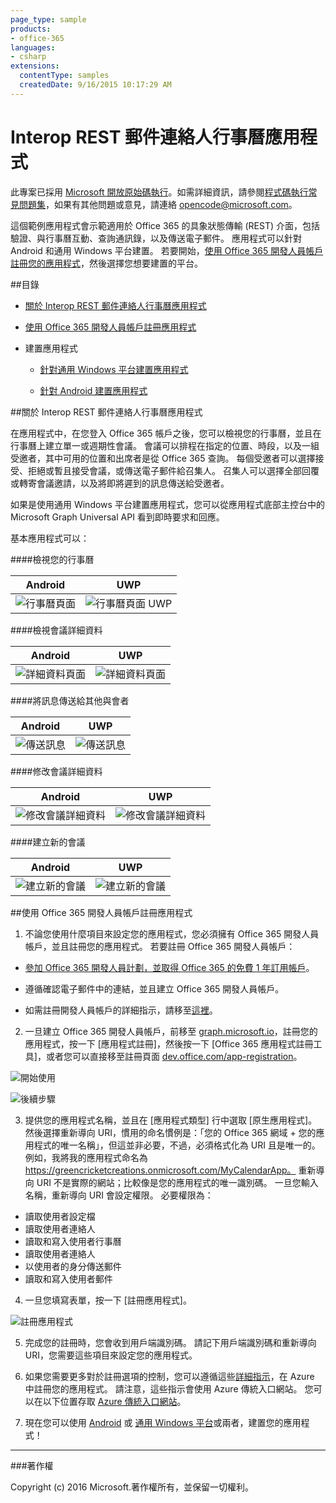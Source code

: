 ```yaml
---
page_type: sample
products:
- office-365
languages:
- csharp
extensions:
  contentType: samples
  createdDate: 9/16/2015 10:17:29 AM
---
```

# Interop REST 郵件連絡人行事曆應用程式

此專案已採用 [Microsoft 開放原始碼執行](https://opensource.microsoft.com/codeofconduct/)。如需詳細資訊，請參閱[程式碼執行常見問題集](https://opensource.microsoft.com/codeofconduct/faq/)，如果有其他問題或意見，請連絡 [opencode@microsoft.com](mailto:opencode@microsoft.com)。

這個範例應用程式會示範適用於 Office 365 的具象狀態傳輸 (REST) 介面，包括驗證、與行事曆互動、查詢通訊錄，以及傳送電子郵件。 應用程式可以針對 Android 和通用 Windows 平台建置。 若要開始，[使用 Office 365 開發人員帳戶註冊您的應用程式](#使用-office-365-開發人員帳戶註冊您的應用程式)，然後選擇您想要建置的平台。 

##目錄

* [關於 Interop REST 郵件連絡人行事曆應用程式](#關於-interop-rest-郵件連絡人行事曆應用程式)

* [使用 Office 365 開發人員帳戶註冊應用程式](#使用-office-365-開發人員帳戶註冊應用程式)

* 建置應用程式

  * [針對通用 Windows 平台建置應用程式](/UWP)
  
  * [針對 Android 建置應用程式](/Android)

##關於 Interop REST 郵件連絡人行事曆應用程式

在應用程式中，在您登入 Office 365 帳戶之後，您可以檢視您的行事曆，並且在行事曆上建立單一或週期性會議。 會議可以排程在指定的位置、時段，以及一組受邀者，其中可用的位置和出席者是從 Office 365 查詢。 每個受邀者可以選擇接受、拒絕或暫且接受會議，或傳送電子郵件給召集人。 召集人可以選擇全部回覆或轉寄會議邀請，以及將即將遲到的訊息傳送給受邀者。

如果是使用通用 Windows 平台建置應用程式，您可以從應用程式底部主控台中的 Microsoft Graph Universal API 看到即時要求和回應。

基本應用程式可以：

####檢視您的行事曆

Android | UWP
--- | ---
![行事曆頁面](../img/app-calendar.jpg) | ![行事曆頁面 UWP](../img/app-calendar-uwp.jpg)

####檢視會議詳細資料

Android | UWP
--- | ---
![詳細資料頁面](../img/app-meeting-details.jpg) | ![詳細資料頁面](../img/app-meeting-details-uwp.jpg)

####將訊息傳送給其他與會者

Android | UWP
--- | ---
![傳送訊息](../img/app-reply-all.jpg) | ![傳送訊息](../img/app-reply-all-UWP.jpg)

####修改會議詳細資料

Android | UWP
--- | ---
![修改會議詳細資料](../img/app-modify-meeting.jpg) | ![修改會議詳細資料](../img/app-modify-meeting-UWP.jpg)

####建立新的會議

Android | UWP
--- | ---
![建立新的會議](../img/app-create-meeting.jpg) | ![建立新的會議](../img/app-create-meeting-uwp.jpg)

##使用 Office 365 開發人員帳戶註冊應用程式

1. 不論您使用什麼項目來設定您的應用程式，您必須擁有 Office 365 開發人員帳戶，並且註冊您的應用程式。 若要註冊 Office 365 開發人員帳戶：

  * [參加 Office 365 開發人員計劃，並取得 Office 365 的免費 1 年訂用帳戶](https://aka.ms/devprogramsignup)。

  * 遵循確認電子郵件中的連結，並且建立 Office 365 開發人員帳戶。

  * 如需註冊開發人員帳戶的詳細指示，請移至[這裡](https://msdn.microsoft.com/en-us/library/office/fp179924.aspx#o365_signup)。

2. 一旦建立 Office 365 開發人員帳戶，前移至 [graph.microsoft.io](http://graph.microsoft.io/en-us/)，註冊您的應用程式，按一下 [應用程式註冊]，然後按一下 [Office 365 應用程式註冊工具]，或者您可以直接移至註冊頁面 [dev.office.com/app-registration](http://dev.office.com/app-registration)。

  ![開始使用](../img/ms-graph-get-started.jpg) 

  ![後續步驟](../img/ms-graph-get-started-2.jpg)

3. 提供您的應用程式名稱，並且在 [應用程式類型] 行中選取 [原生應用程式]。 然後選擇重新導向 URI，慣用的命名慣例是：「您的 Office 365 網域 + 您的應用程式的唯一名稱」，但這並非必要，不過，必須格式化為 URI 且是唯一的。 例如，我將我的應用程式命名為 https://greencricketcreations.onmicrosoft.com/MyCalendarApp。 重新導向 URI 不是實際的網站；比較像是您的應用程式的唯一識別碼。 一旦您輸入名稱，重新導向 URI 會設定權限。 必要權限為：

  * 讀取使用者設定檔
  * 讀取使用者連絡人
  * 讀取和寫入使用者行事曆
  * 讀取使用者連絡人
  * 以使用者的身分傳送郵件
  * 讀取和寫入使用者郵件

4. 一旦您填寫表單，按一下 [註冊應用程式]。

  ![註冊應用程式](../img/ms-graph-get-started-3.jpg)

5. 完成您的註冊時，您會收到用戶端識別碼。 請記下用戶端識別碼和重新導向 URI，您需要這些項目來設定您的應用程式。

6. 如果您需要更多對於註冊選項的控制，您可以遵循這些[詳細指示](https://github.com/jasonjoh/office365-azure-guides/blob/master/RegisterAnAppInAzure.md)，在 Azure 中註冊您的應用程式。 請注意，這些指示會使用 Azure 傳統入口網站。 您可以在以下位置存取 [Azure 傳統入口網站](https://manage.windowsazure.com/)。

7. 現在您可以使用 [Android](/Android) 或 [通用 Windows 平台](/UWP)或兩者，建置您的應用程式！

---

###著作權

Copyright (c) 2016 Microsoft.著作權所有，並保留一切權利。